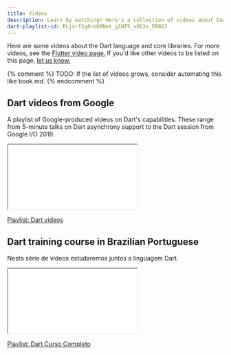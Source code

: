 ```yaml
---
title: Videos
description: Learn by watching! Here's a collection of videos about Dart.
dart-playlist-id: PLjxrf2q8roU0Net_g1NT5_vOO3s_FR02J
---
```


Here are some videos about the Dart language and core libraries.
For more videos, see the [Flutter video page.]({{site.flutter-docs}}/resources/videos)
If you'd like other videos to be listed on this page,
[let us know.]({{site.repo.this}}/issues)

{% comment %}
TODO: If the list of videos grows, consider automating this like book.md.
{% endcomment %}

## Dart videos from Google

A playlist of Google-produced videos on Dart's capabilities.
These range from 5-minute talks on Dart asynchrony support
to the Dart session from Google I/O 2019.

<iframe
  {{yt.std-size}}
  title="Watch the talks on Dart asynchrony support"
  src="{{yt.embed-series}}{{dart-playlist-id}}"
  {{yt.set}}>
</iframe>

[Playlist: Dart videos]({{yt.playlist}}{{dart-playlist-id}})

## Dart training course in Brazilian Portuguese

Nesta série de vídeos estudaremos juntos a linguagem Dart.

<iframe
  {{yt.std-size}}
  title="Watch the talks on Dart asynchrony support"
  src="{{yt.embed-series}}PLK5FPzMuRKlyiWZUUqea2Hmszhy9vUixJ"
  {{yt.set}}>
</iframe>


[Playlist: Dart Curso Completo]({{yt.playlist}}PLK5FPzMuRKlyiWZUUqea2Hmszhy9vUixJ)
